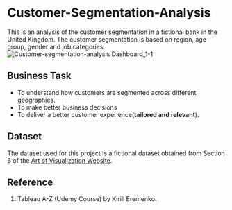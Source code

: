 # Customer-Segmentation-Analysis
This is an analysis of the customer segmentation in a fictional bank in the United Kingdom.
The customer segmentation is based on region, age group, gender and job categories.
![Customer-segmentation-analysis Dashboard_1-1](https://github.com/user-attachments/assets/a61c46e5-f57b-4188-a3c4-36cce2cc1f4c)


## Business Task

* To understand how customers are segmented across different geographies.
* To make better business decisions
* To deliver a better customer experience(**tailored and relevant**).


## Dataset
The dataset used for this project is a fictional dataset obtained from Section 6 of the [Art of Visualization Website](https://www.artofvisualization.com/pages/tableau).

## Reference
1. Tableau A-Z (Udemy Course) by  Kirill Eremenko.
